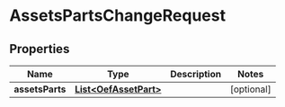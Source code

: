 
# AssetsPartsChangeRequest

## Properties
Name | Type | Description | Notes
------------ | ------------- | ------------- | -------------
**assetsParts** | [**List&lt;OefAssetPart&gt;**](OefAssetPart.md) |  |  [optional]



